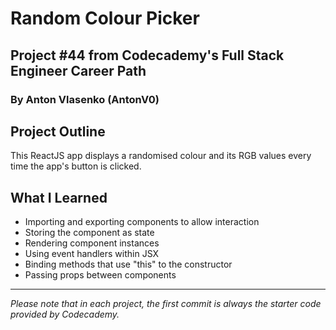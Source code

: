 # Random Colour Picker
## Project #44 from Codecademy's Full Stack Engineer Career Path
### By Anton Vlasenko (AntonV0)  
## Project Outline
This ReactJS app displays a randomised colour and its RGB values every time the app's button is clicked. 
## What I Learned
  - Importing and exporting components to allow interaction
  - Storing the component as state
  - Rendering component instances
  - Using event handlers within JSX
  - Binding methods that use "this" to the constructor
  - Passing props between components
***
*Please note that in each project, the first commit is always the starter code provided by Codecademy.*
